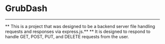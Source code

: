 # GrubDash

---

** This is a project that was designed to be a backend server file handling requests and responses via express.js.**
** It is designed to respond to handle GET, POST, PUT, and DELETE requests from the user.

